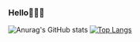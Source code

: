 ### Hello👩🏻‍💻

![Anurag's GitHub stats](https://github-readme-stats.vercel.app/api?username=karin0216&show_icons=true&theme=material-palenight) 
[![Top Langs](https://github-readme-stats.vercel.app/api/top-langs/?username=karin0216&layout=compact&theme=material-palenight)](https://github.com/anuraghazra/github-readme-stats)



<!--
**karin0216/karin0216** is a ✨ _special_ ✨ repository because its `README.md` (this file) appears on your GitHub profile.

Here are some ideas to get you started:

- 🔭 I’m currently working on ...
- 🌱 I’m currently learning ...
- 👯 I’m looking to collaborate on ...
- 🤔 I’m looking for help with ...
- 💬 Ask me about ...
- 📫 How to reach me: ...
- 😄 Pronouns: ...
- ⚡ Fun fact: ...
-->
